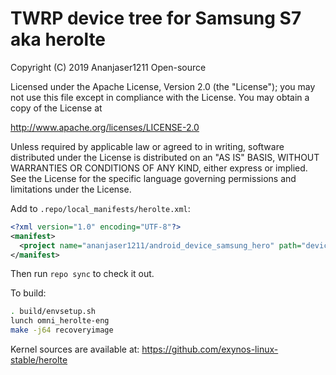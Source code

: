 # TWRP device tree for Samsung S7 aka herolte

 Copyright (C) 2019 Ananjaser1211 Open-source

 Licensed under the Apache License, Version 2.0 (the "License");
 you may not use this file except in compliance with the License.
 You may obtain a copy of the License at

 http://www.apache.org/licenses/LICENSE-2.0

 Unless required by applicable law or agreed to in writing, software
 distributed under the License is distributed on an "AS IS" BASIS,
 WITHOUT WARRANTIES OR CONDITIONS OF ANY KIND, either express or implied.
 See the License for the specific language governing permissions and
 limitations under the License.


Add to `.repo/local_manifests/herolte.xml`:

```xml
<?xml version="1.0" encoding="UTF-8"?>
<manifest>
  <project name="ananjaser1211/android_device_samsung_hero" path="device/samsung/herolte" remote="github" revision="herolte" />
</manifest>
```

Then run `repo sync` to check it out.

To build:

```sh
. build/envsetup.sh
lunch omni_herolte-eng
make -j64 recoveryimage
```

Kernel sources are available at: https://github.com/exynos-linux-stable/herolte
